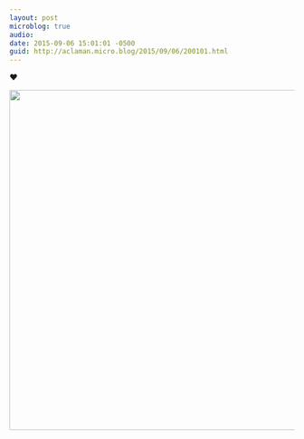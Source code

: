 ```yaml
---
layout: post
microblog: true
audio: 
date: 2015-09-06 15:01:01 -0500
guid: http://aclaman.micro.blog/2015/09/06/200101.html
---
```

❤️

<img src="http://micro.alexclaman.com/uploads/2018/58d969dbe4.jpg" width="600" height="600" />
